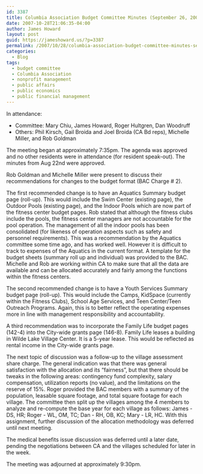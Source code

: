 ```yaml
---
id: 3387
title: Columbia Association Budget Committee Minutes (September 26, 2007)
date: 2007-10-28T21:06:35-04:00
author: James Howard
layout: post
guid: https://jameshoward.us/?p=3387
permalink: /2007/10/28/columbia-association-budget-committee-minutes-september-26-2007/
categories:
  - Blog
tags:
  - budget committee
  - Columbia Association
  - nonprofit management
  - public affairs
  - public economics
  - public financial management
---
```

In attendance:
* Committee: Mary Chiu, James Howard, Roger Hultgren, Dan Woodruff
* Others: Phil Kirsch, Gail Broida and Joel Broida (CA Bd reps), Michelle Miller, and Rob Goldman 

The meeting began at approximately 7:35pm. The agenda was approved and no other residents were in attendance (for resident speak-out). The minutes from Aug 22nd were approved. 

Rob Goldman and Michelle Miller were present to discuss their recommendations for changes to the budget format (BAC Charge # 2).   

The first recommended change is to have an Aquatics Summary budget page (roll-up).  This would include the Swim Center (existing page), the Outdoor Pools (existing page), and the Indoor Pools which are now part of the fitness center budget pages. Rob stated that although the fitness clubs include the pools, the fitness center managers are not accountable for the pool operation.  The management of all the indoor pools has been consolidated (for likeness of operation aspects such as safety and personnel requirements).  This was a recommendation by the Aquatics committee some time ago, and has worked well.  However it is difficult to track to expenses of the Aquatics in the current format.  A template for the budget sheets (summary roll up and individual) was provided to the BAC.  Michelle and Rob are working within CA to make sure that all the data are available and can be allocated accurately and fairly among the functions within the fitness centers. 

The second recommended change is to have a Youth Services Summary budget page (roll-up).  This would include the Camps, KidSpace (currently within the Fitness Clubs), School Age Services, and Teen Center/Teen Outreach Programs.  Again, this is to better reflect the operating expenses more in line with management responsibility and accountability.   

A third recommendation was to incorporate the Family Life budget pages (142-4) into the City-wide grants page (146-8).  Family Life leases a building in Wilde Lake Village Center. It is a 5-year lease.  This would be reflected as rental income in the City-wide grants page.   

The next topic of discussion was a follow-up to the village assessment share charge.  The general indication was that there was general satisfaction with the allocation and its “fairness”, but that there should be tweaks in the following areas:  contingency fund complexity, salary compensation, utilization reports (no value), and the limitations on the reserve of 15%.  Roger provided the BAC members with a summary of the population, leasable square footage, and total square footage for each village.  The committee then split up the villages among the 4 members to analyze and re-compute the base year for each village as follows:  James - DS, HR; Roger - WL, OM, TC; Dan - RH, OB, KC; Mary - LR, HC.  With this assignment, further discussion of the allocation methodology was deferred until next meeting. 

The medical benefits issue discussion was deferred until a later date, pending the negotiations between CA and the villages scheduled for later in the week. 

The meeting was adjourned at approximately 9:30pm.
